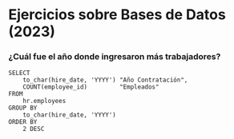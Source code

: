 # Ejercicios sobre Bases de Datos (2023)

### ¿Cuál fue el año donde ingresaron más trabajadores?

```
SELECT
    to_char(hire_date, 'YYYY') "Año Contratación",
    COUNT(employee_id)         "Empleados"
FROM
    hr.employees
GROUP BY
    to_char(hire_date, 'YYYY')
ORDER BY
    2 DESC
